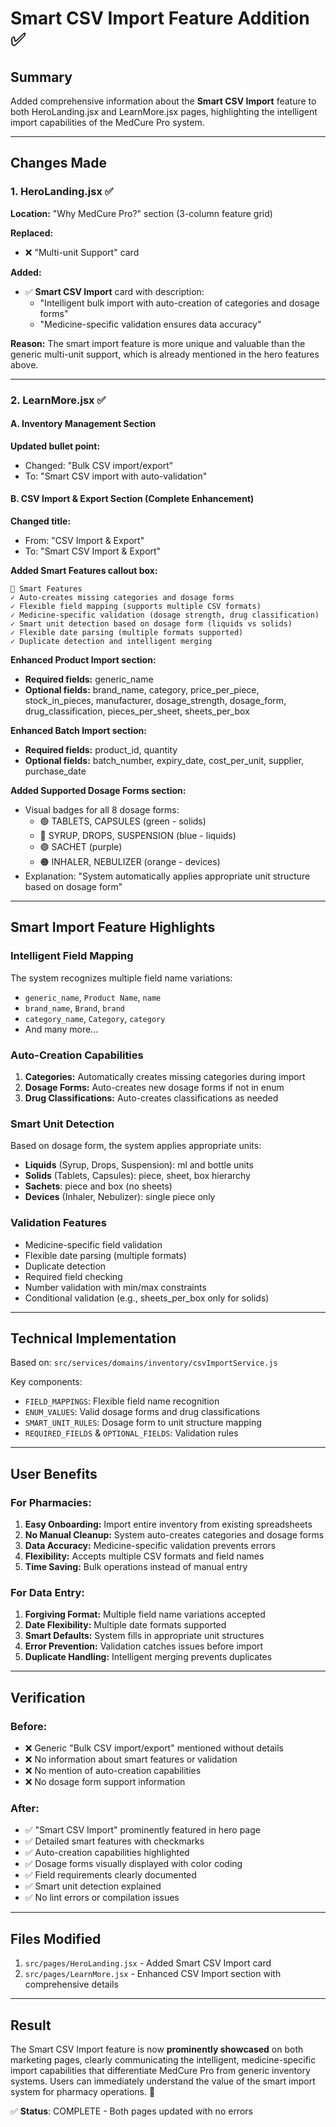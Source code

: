 # Smart CSV Import Feature Addition ✅

## Summary

Added comprehensive information about the **Smart CSV Import** feature to both HeroLanding.jsx and LearnMore.jsx pages, highlighting the intelligent import capabilities of the MedCure Pro system.

---

## Changes Made

### 1. HeroLanding.jsx ✅

**Location:** "Why MedCure Pro?" section (3-column feature grid)

**Replaced:**

- ❌ "Multi-unit Support" card

**Added:**

- ✅ **Smart CSV Import** card with description:
  - "Intelligent bulk import with auto-creation of categories and dosage forms"
  - "Medicine-specific validation ensures data accuracy"

**Reason:** The smart import feature is more unique and valuable than the generic multi-unit support, which is already mentioned in the hero features above.

---

### 2. LearnMore.jsx ✅

#### A. Inventory Management Section

**Updated bullet point:**

- Changed: "Bulk CSV import/export"
- To: "Smart CSV import with auto-validation"

#### B. CSV Import & Export Section (Complete Enhancement)

**Changed title:**

- From: "CSV Import & Export"
- To: "Smart CSV Import & Export"

**Added Smart Features callout box:**

```
🎯 Smart Features
✓ Auto-creates missing categories and dosage forms
✓ Flexible field mapping (supports multiple CSV formats)
✓ Medicine-specific validation (dosage strength, drug classification)
✓ Smart unit detection based on dosage form (liquids vs solids)
✓ Flexible date parsing (multiple formats supported)
✓ Duplicate detection and intelligent merging
```

**Enhanced Product Import section:**

- **Required fields:** generic_name
- **Optional fields:** brand_name, category, price_per_piece, stock_in_pieces, manufacturer, dosage_strength, dosage_form, drug_classification, pieces_per_sheet, sheets_per_box

**Enhanced Batch Import section:**

- **Required fields:** product_id, quantity
- **Optional fields:** batch_number, expiry_date, cost_per_unit, supplier, purchase_date

**Added Supported Dosage Forms section:**

- Visual badges for all 8 dosage forms:
  - 🟢 TABLETS, CAPSULES (green - solids)
  - 🔵 SYRUP, DROPS, SUSPENSION (blue - liquids)
  - 🟣 SACHET (purple)
  - 🟠 INHALER, NEBULIZER (orange - devices)
- Explanation: "System automatically applies appropriate unit structure based on dosage form"

---

## Smart Import Feature Highlights

### Intelligent Field Mapping

The system recognizes multiple field name variations:

- `generic_name`, `Product Name`, `name`
- `brand_name`, `Brand`, `brand`
- `category_name`, `Category`, `category`
- And many more...

### Auto-Creation Capabilities

1. **Categories:** Automatically creates missing categories during import
2. **Dosage Forms:** Auto-creates new dosage forms if not in enum
3. **Drug Classifications:** Auto-creates classifications as needed

### Smart Unit Detection

Based on dosage form, the system applies appropriate units:

- **Liquids** (Syrup, Drops, Suspension): ml and bottle units
- **Solids** (Tablets, Capsules): piece, sheet, box hierarchy
- **Sachets**: piece and box (no sheets)
- **Devices** (Inhaler, Nebulizer): single piece only

### Validation Features

- Medicine-specific field validation
- Flexible date parsing (multiple formats)
- Duplicate detection
- Required field checking
- Number validation with min/max constraints
- Conditional validation (e.g., sheets_per_box only for solids)

---

## Technical Implementation

Based on: `src/services/domains/inventory/csvImportService.js`

Key components:

- `FIELD_MAPPINGS`: Flexible field name recognition
- `ENUM_VALUES`: Valid dosage forms and drug classifications
- `SMART_UNIT_RULES`: Dosage form to unit structure mapping
- `REQUIRED_FIELDS` & `OPTIONAL_FIELDS`: Validation rules

---

## User Benefits

### For Pharmacies:

1. **Easy Onboarding:** Import entire inventory from existing spreadsheets
2. **No Manual Cleanup:** System auto-creates categories and dosage forms
3. **Data Accuracy:** Medicine-specific validation prevents errors
4. **Flexibility:** Accepts multiple CSV formats and field names
5. **Time Saving:** Bulk operations instead of manual entry

### For Data Entry:

1. **Forgiving Format:** Multiple field name variations accepted
2. **Date Flexibility:** Multiple date formats supported
3. **Smart Defaults:** System fills in appropriate unit structures
4. **Error Prevention:** Validation catches issues before import
5. **Duplicate Handling:** Intelligent merging prevents duplicates

---

## Verification

### Before:

- ❌ Generic "Bulk CSV import/export" mentioned without details
- ❌ No information about smart features or validation
- ❌ No mention of auto-creation capabilities
- ❌ No dosage form support information

### After:

- ✅ "Smart CSV Import" prominently featured in hero page
- ✅ Detailed smart features with checkmarks
- ✅ Auto-creation capabilities highlighted
- ✅ Dosage forms visually displayed with color coding
- ✅ Field requirements clearly documented
- ✅ Smart unit detection explained
- ✅ No lint errors or compilation issues

---

## Files Modified

1. `src/pages/HeroLanding.jsx` - Added Smart CSV Import card
2. `src/pages/LearnMore.jsx` - Enhanced CSV Import section with comprehensive details

---

## Result

The Smart CSV Import feature is now **prominently showcased** on both marketing pages, clearly communicating the intelligent, medicine-specific import capabilities that differentiate MedCure Pro from generic inventory systems. Users can immediately understand the value of the smart import system for pharmacy operations. 🎉

✅ **Status**: COMPLETE - Both pages updated with no errors
